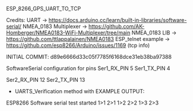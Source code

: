 ESP_8266_GPS_UART_TO_TCP

Credits:
UART -> https://docs.arduino.cc/learn/built-in-libraries/software-serial/
NMEA_0183 Multiplexer -> https://github.com/AK-Homberger/NMEA0183-WiFi-Multiplexer/tree/main
NMEA_0183 LIB -> https://github.com/ttlappalainen/NMEA0183
ESP_telnet example -> https://github.com/esp8266/Arduino/issues/1169 (tcp info)


INITIAL COMMIT: d89e6666d33c05f7785f6168dce31eb38ba97388

SoftwareSerial configuration for pins 
Ser1_RX_PIN 5
Ser1_TX_PIN 4

Ser2_RX_PIN 12
Ser2_TX_PIN 13

+ UARTS_Verification method with 
EXAMPLE OUTPUT:

 ESP8266 Software serial test started
1>1
2>1
1>2
2>2
1>3
2>3

